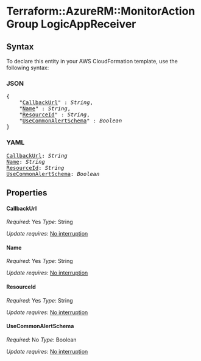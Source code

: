 # Terraform::AzureRM::MonitorActionGroup LogicAppReceiver

## Syntax

To declare this entity in your AWS CloudFormation template, use the following syntax:

### JSON

<pre>
{
    "<a href="#callbackurl" title="CallbackUrl">CallbackUrl</a>" : <i>String</i>,
    "<a href="#name" title="Name">Name</a>" : <i>String</i>,
    "<a href="#resourceid" title="ResourceId">ResourceId</a>" : <i>String</i>,
    "<a href="#usecommonalertschema" title="UseCommonAlertSchema">UseCommonAlertSchema</a>" : <i>Boolean</i>
}
</pre>

### YAML

<pre>
<a href="#callbackurl" title="CallbackUrl">CallbackUrl</a>: <i>String</i>
<a href="#name" title="Name">Name</a>: <i>String</i>
<a href="#resourceid" title="ResourceId">ResourceId</a>: <i>String</i>
<a href="#usecommonalertschema" title="UseCommonAlertSchema">UseCommonAlertSchema</a>: <i>Boolean</i>
</pre>

## Properties

#### CallbackUrl

_Required_: Yes
_Type_: String

_Update requires_: [No interruption](https://docs.aws.amazon.com/AWSCloudFormation/latest/UserGuide/using-cfn-updating-stacks-update-behaviors.html#update-no-interrupt)

#### Name

_Required_: Yes
_Type_: String

_Update requires_: [No interruption](https://docs.aws.amazon.com/AWSCloudFormation/latest/UserGuide/using-cfn-updating-stacks-update-behaviors.html#update-no-interrupt)

#### ResourceId

_Required_: Yes
_Type_: String

_Update requires_: [No interruption](https://docs.aws.amazon.com/AWSCloudFormation/latest/UserGuide/using-cfn-updating-stacks-update-behaviors.html#update-no-interrupt)

#### UseCommonAlertSchema

_Required_: No
_Type_: Boolean

_Update requires_: [No interruption](https://docs.aws.amazon.com/AWSCloudFormation/latest/UserGuide/using-cfn-updating-stacks-update-behaviors.html#update-no-interrupt)

